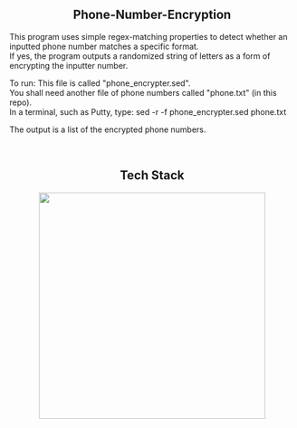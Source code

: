 <h2 align="center" width="1200px"> Phone-Number-Encryption </h2> 

This program uses simple regex-matching properties to detect whether an inputted phone number matches a specific format. <br>
If yes, the program outputs a randomized string of letters as a form of encrypting the inputter number.

To run: This file is called "phone_encrypter.sed". <br>
You shall need another file of phone numbers called "phone.txt" (in this repo). <br>
In a terminal, such as Putty, type: sed -r -f phone_encrypter.sed phone.txt 

The output is a list of the encrypted phone numbers.


<br>
<h2 align="center" width="1200px"> Tech Stack </h2> 
<p align="center">
  <img width="400px" src="https://skillicons.dev/icons?i=bash,git&perline=10" />
</p>
